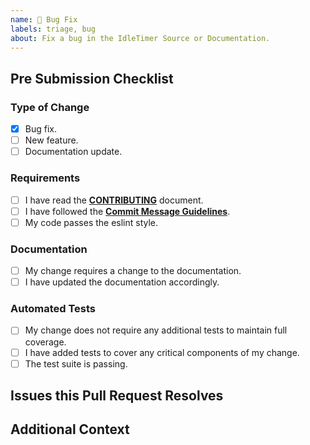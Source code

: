 ```yaml
---
name: 🐞 Bug Fix
labels: triage, bug
about: Fix a bug in the IdleTimer Source or Documentation.
---
```


## Pre Submission Checklist

<!-- Put an `x` in all the boxes that apply: -->

### Type of Change
- [x] Bug fix.
- [ ] New feature.
- [ ] Documentation update.

### Requirements
- [ ] I have read the [**CONTRIBUTING**](CONTRIBUTING.md) document.
- [ ] I have followed the [**Commit Message Guidelines**](CONTRIBUTING.md#git-commit-messages).
- [ ] My code passes the eslint style.

### Documentation
- [ ] My change requires a change to the documentation.
- [ ] I have updated the documentation accordingly.

### Automated Tests
- [ ] My change does not require any additional tests to maintain full coverage.
- [ ] I have added tests to cover any critical components of my change.
- [ ] The test suite is passing.

## Issues this Pull Request Resolves

<!-- Tag any issues this pull request resolves here. -->

## Additional Context

<!-- Add any additional notes, motivations or contexts here. -->
